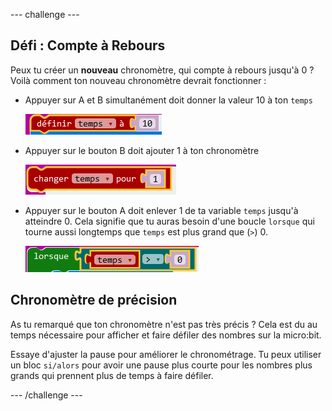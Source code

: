 --- challenge ---
## Défi : Compte à Rebours
Peux tu créer un __nouveau__ chronomètre, qui compte à rebours jusqu'à 0 ? Voilà comment ton nouveau chronomètre devrait fonctionner&nbsp;:

+ Appuyer sur A et B simultanément doit donner la valeur 10 à ton `temps`

	![screenshot](images/clock-challenge-1.png)

+ Appuyer sur le bouton B doit ajouter 1 à ton chronomètre

	![screenshot](images/clock-challenge-2.png)

+ Appuyer sur le bouton A doit enlever 1 de ta variable `temps` jusqu'à atteindre 0. Cela signifie que tu auras besoin d'une boucle `lorsque` qui tourne aussi longtemps que `temps` est plus grand que (`>`) 0.

	![screenshot](images/clock-challenge-3.png)

## Chronomètre de précision 
As tu remarqué que ton chronomètre n'est pas très précis ? Cela est du au temps nécessaire pour afficher et faire défiler des nombres sur la micro:bit.

Essaye d'ajuster la pause pour améliorer le chronométrage. Tu peux utiliser un bloc `si/alors` pour avoir une pause plus courte pour les nombres plus grands qui prennent plus de temps à faire défiler.




--- /challenge ---
